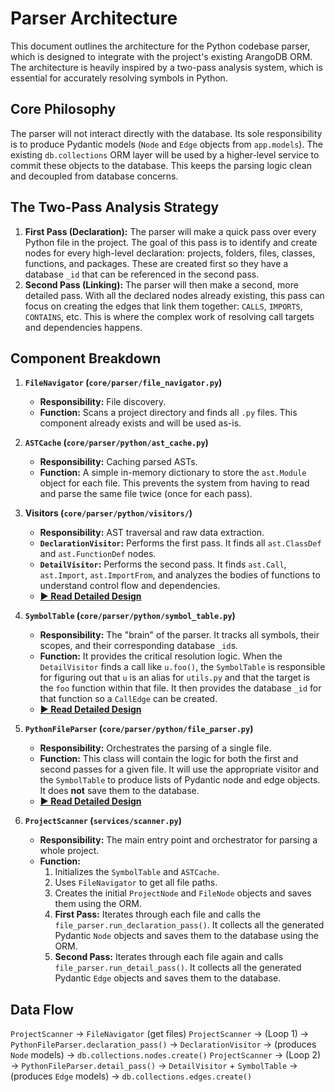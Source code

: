 # Parser Architecture

This document outlines the architecture for the Python codebase parser, which is designed to integrate with the project's existing ArangoDB ORM. The architecture is heavily inspired by a two-pass analysis system, which is essential for accurately resolving symbols in Python.

## Core Philosophy

The parser will not interact directly with the database. Its sole responsibility is to produce Pydantic models (`Node` and `Edge` objects from `app.models`). The existing `db.collections` ORM layer will be used by a higher-level service to commit these objects to the database. This keeps the parsing logic clean and decoupled from database concerns.

## The Two-Pass Analysis Strategy

1.  **First Pass (Declaration):** The parser will make a quick pass over every Python file in the project. The goal of this pass is to identify and create nodes for every high-level declaration: projects, folders, files, classes, functions, and packages. These are created first so they have a database `_id` that can be referenced in the second pass.
2.  **Second Pass (Linking):** The parser will then make a second, more detailed pass. With all the declared nodes already existing, this pass can focus on creating the edges that link them together: `CALLS`, `IMPORTS`, `CONTAINS`, etc. This is where the complex work of resolving call targets and dependencies happens.

## Component Breakdown

1.  **`FileNavigator` (`core/parser/file_navigator.py`)**
    *   **Responsibility:** File discovery.
    *   **Function:** Scans a project directory and finds all `.py` files. This component already exists and will be used as-is.

2.  **`ASTCache` (`core/parser/python/ast_cache.py`)**
    *   **Responsibility:** Caching parsed ASTs.
    *   **Function:** A simple in-memory dictionary to store the `ast.Module` object for each file. This prevents the system from having to read and parse the same file twice (once for each pass).

3.  **Visitors (`core/parser/python/visitors/`)**
    *   **Responsibility:** AST traversal and raw data extraction.
    *   **`DeclarationVisitor`:** Performs the first pass. It finds all `ast.ClassDef` and `ast.FunctionDef` nodes.
    *   **`DetailVisitor`:** Performs the second pass. It finds `ast.Call`, `ast.Import`, `ast.ImportFrom`, and analyzes the bodies of functions to understand control flow and dependencies.
    *   **[► Read Detailed Design](./visitors/VISITOR_DESIGN.md)**

4.  **`SymbolTable` (`core/parser/python/symbol_table.py`)**
    *   **Responsibility:** The "brain" of the parser. It tracks all symbols, their scopes, and their corresponding database `_id`s.
    *   **Function:** It provides the critical resolution logic. When the `DetailVisitor` finds a call like `u.foo()`, the `SymbolTable` is responsible for figuring out that `u` is an alias for `utils.py` and that the target is the `foo` function within that file. It then provides the database `_id` for that function so a `CallEdge` can be created.
    *   **[► Read Detailed Design](./python/SYMBOL_TABLE_DESIGN.md)**

5.  **`PythonFileParser` (`core/parser/python/file_parser.py`)**
    *   **Responsibility:** Orchestrates the parsing of a single file.
    *   **Function:** This class will contain the logic for both the first and second passes for a given file. It will use the appropriate visitor and the `SymbolTable` to produce lists of Pydantic node and edge objects. It does **not** save them to the database.
    *   **[► Read Detailed Design](./python/FILE_PARSER_DESIGN.md)**

6.  **`ProjectScanner` (`services/scanner.py`)**
    *   **Responsibility:** The main entry point and orchestrator for parsing a whole project.
    *   **Function:**
        1.  Initializes the `SymbolTable` and `ASTCache`.
        2.  Uses `FileNavigator` to get all file paths.
        3.  Creates the initial `ProjectNode` and `FileNode` objects and saves them using the ORM.
        4.  **First Pass:** Iterates through each file and calls the `file_parser.run_declaration_pass()`. It collects all the generated Pydantic `Node` objects and saves them to the database using the ORM.
        5.  **Second Pass:** Iterates through each file again and calls `file_parser.run_detail_pass()`. It collects all the generated Pydantic `Edge` objects and saves them to the database.

## Data Flow

`ProjectScanner` -> `FileNavigator` (get files)
`ProjectScanner` -> (Loop 1) -> `PythonFileParser.declaration_pass()` -> `DeclarationVisitor` -> (produces `Node` models) -> `db.collections.nodes.create()`
`ProjectScanner` -> (Loop 2) -> `PythonFileParser.detail_pass()` -> `DetailVisitor` + `SymbolTable` -> (produces `Edge` models) -> `db.collections.edges.create()`
